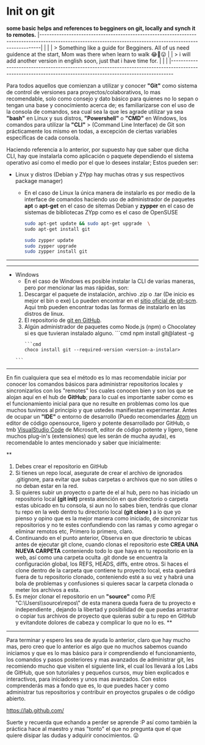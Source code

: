 # Init on git
**some basic helps and references to begginers on git, locally and synch it to remotes.**
|------------------------------------------------------------------------------------------------------------------------------------------------------------|
|                                                                                                                                                            |
| > Something like a guide for Begginers. All of us need guidence at the start, Mom was there when learn to walk 😂🤩😛                                     |
| > i will add another version in english soon, just that i have time for.                                                                                   |
|                                                                                                                                                            |
|-------------------------------------------------------------------------------------------------------------------------------------------------------------

Para todos aquellos que comienzan a utilizar y conocer **"Git"** como sistema de control de versiones para proyectos/colaborativos, lo mas recomendable, solo como consejo y dato básico para quienes no lo sepan o tengan una base y conocimiento acerca de; es familiarizarse con el uso de la consola de comandos, sea cual sea la que les agrade utilizar ya sea **"bash"** en Linux y sus distros, **"Powershell"** o **"CMD"** en Windows, los comandos para utilizar la **"CLI"** > (Command Line Interface) de Git son prácticamente los mismo en todas, a excepción de ciertas variables específicas de cada  consola.

Haciendo referencia a lo anterior, por supuesto hay que saber que dicha CLI, hay que instalarla como aplicación o paquete dependiendo el sistema operativo así como el medio por el que lo desees instalar; Estos pueden ser:

* Linux y distros (Debian y ZYpp hay muchas otras y sus respectivos package manager)
   * En el caso de Linux la única manera de instalarlo es por medio de la interface de comandos haciendo uso de administrador de paquetes __apt__ o __apt-get__ en el caso de sitemas Debian y __zypper__ en el caso de sistemas de bibliotecas ZYpp como es el caso de OpenSUSE
      
      ```bash
      sudo apt-get update && sudo apt-get upgrade  \
      sudo apt-get install git 
      ```
      ```bash
      sudo zypper update
      sudo zypper upgrade
      sudo zypper install git
      ```
--------------------------------------------------------------------------------------------------------------------------------------------------------------------------------
--------------------------------------------------------------------------------------------------------------------------------------------------------------------------------

* Windows 
   * En el caso de Windows es posible instalar la CLI de varias maneras, pero por mencionar las mas rápidas, son:
   1. Descargar el paquete de instalación, archivo .zip o .tar (De inicio es mejor el bin o exe) 
       Lo pueden encontrar en el [sitio oficial de git-scm](https://git-scm.com/). Aqui tmb pueden encontrar todas las formas de instalarlo en 
       las distros de linux.
    2. El repositorio de [git en GitHub](https://github.com/git/git).
    3. Algún administrador de paquetes como Node.js (npm) o Chocolatey si es que tuvieran instalado alguno.
      ```cmd
       npm install git@latest -g
       ```
       ```cmd
       choco install git --required-version <version-a-instalar>
      ```
----------------------------------------------------------------------------------------------------------------------------------------------------------------------------------------------------------------------------------------------------------------------------------------------------------------------------------------------------------------

En fin cualquiera que sea el método es lo mas recomendable iniciar por conocer los comandos básicos para administrar repositorios locales y sincronizarlos con los "remotes" los cuales conocen bien y son los que se alojan aquí en el hub de  **GitHub**; para lo cual es importante saber como es el funcionamiento inicial para que no resulte en problemas como los que muchos tuvimos al principio y que ustedes manifiestan experimentar. 
Antes de ocupar un __"IDE"__ o entorno de desarrollo (Puedo recomendarles [Atom](https://github.com/atom/atom) un editor de código opensource, ligero y potente desarrollado por GitHub, o tmb [VisualStudio Code](https://code.visualstudio.com/Download) de Microsoft, editor de código potente y ligero, tiene muchos plug-in's (extensiones) que les serán de mucha ayuda), es recomendable lo antes mencionado y saber que inicialmente:

**
1. Debes crear el repositorio en GitHub
2. Si tienes un repo local, asegurate de crear el archivo de ignorados .gitignore, para evitar que subas carpetas o archivos que no son útiles o no deban estar en la red.
3. Si quieres subir un proyecto o parte de el al hub, pero no has iniciado un repositorio local __(git init)__ presta atención en que directorio o carpeta estas ubicado en tu consola, si aun no lo sabes bien, tendrás que clonar tu repo en la web dentro tu directorio local __(git clone <https url> <ssh url>)__ a lo que yo pienso y opino que es la mejor manera como iniciado, de sincronizar tus repositorios y no te estes confundiendo con las ramas y como agregar o eliminar remotos etc, Primero lo primero, claro. 
4. Continuando en el punto anterior, Observa en que directorio te ubicas antes de ejecutar git clone, cuando clonas el repositorio este **CREA UNA NUEVA CARPETA** conteniendo todo lo que haya en tu repositorio en la web, así como una carpeta oculta .git donde se encuentra la configuración global, los REFS, HEADS, diffs, entre otros. Si haces el clone dentro de la carpeta que contiene tu proyecto local, esta quedará fuera de tu repositorio clonado, conteniendo esté a su vez y habrá una bola de problemas y confusiones si quieres sacar la carpeta clonada o meter los archivos a esta. 
5. Es mejor clonar el repositorio en un __"source"__ como P/E "C:\\Users\\<tu-usuario>\source\repos\\<todos-tus-repos>" de esta manera queda fuera de tu proyecto e independiente , dejando la libertad y posibilidad de que puedas arrastrar o copiar tus archivos de proyecto que quieras subir a tu repo en GitHub y evitandote dolores de cabeza y complicar lo que no lo es.
**
  
--------------------------------------------------------------------------------------------------------------------------------------------------------------------------------

Para terminar y espero les sea de ayuda lo anterior, claro que hay mucho mas, pero creo que lo anterior es algo que no muchos sabemos cuando iniciamos y que es lo mas básico para ir comprendiendo el funcionamiento, los comandos y pasos posteriores y mas avanzados de administrar git, les recomiendo mucho que visiten el siguiente link, el cual los llevará a los Labs de GitHub, que son tutoriales y pequeños cursos, muy bien explicados e interactivos, para iniciadores y unos mas avanzados. Con estos comprenderás mas a fondo que es, lo que puedes hacer y como administrar tus repositorios y contribuir en proyectos grupales o de código abierto.

https://lab.github.com/

Suerte y recuerda que echando a perder se aprende :P así como también la práctica hace al maestro y mas "tonto" el que no pregunta que el que quiere disipar las dudas y adquirir conocimientos. 😛
